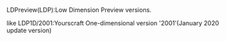LDPreview(LDP):Low Dimension Preview versions.

like LDP1D/2001:Yourscraft One-dimensional version '2001'(January 2020 update version)

